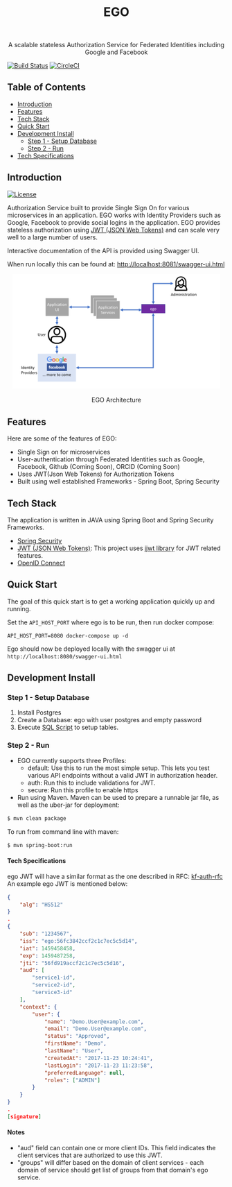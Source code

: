 <h1 align="center"> EGO </h1> <br>

<p align="center">
  A scalable stateless Authorization Service for Federated Identities including Google and Facebook
</p>

[![Build Status](https://travis-ci.org/overture-stack/ego.svg?branch=master)](https://travis-ci.org/overture-stack/ego)
[![CircleCI](https://circleci.com/gh/overture-stack/ego/tree/develop.svg?style=svg)](https://circleci.com/gh/overture-stack/ego/tree/develop)

## Table of Contents

- [Introduction](#introduction)
- [Features](#features)
- [Tech Stack](#tech-stack)
- [Quick Start](#quick-start)
- [Development Install](#development-install)
  - [Step 1 - Setup Database](#step-1---setup-database)
  - [Step 2 - Run](#step-2---run)
- [Tech Specifications](#tech-specification)

## Introduction

[![License](https://img.shields.io/badge/License-Apache%202.0-blue.svg)](https://opensource.org/licenses/Apache-2.0)

Authorization Service built to provide Single Sign On for various microservices in an application. EGO works with Identity Providers such as Google, Facebook to provide social logins in the application. EGO provides stateless authorization using [JWT (JSON Web Tokens)](https://jwt.io/) and can scale very well to a large number of users.

Interactive documentation of the API is provided using Swagger UI.

When run locally this can be found at:  [http://localhost:8081/swagger-ui.html](http://localhost:8081/swagger-ui.html)

<p align="center">
    <img alt="arch" title="EGO Architecture" src="/docs/ego-arch.png" width="480">
</p>
<p align="center">
  EGO Architecture
</p>

## Features
Here are some of the features of EGO:

* Single Sign on for microservices
* User-authentication through Federated Identities such as Google, Facebook, Github (Coming Soon), ORCID (Coming Soon)
* Uses JWT(Json Web Tokens) for Authorization Tokens
* Built using well established Frameworks - Spring Boot, Spring Security

## Tech Stack

The application is written in JAVA using Spring Boot and Spring Security Frameworks.

* [Spring Security](https://projects.spring.io/spring-security/)
* [JWT (JSON Web Tokens)](https://jwt.io/): This project uses [jjwt library](https://github.com/jwtk/jjwt) for JWT related features.
* [OpenID Connect](http://openid.net/connect/)


## Quick Start

The goal of this quick start is to get a working application quickly up and running.

Set the `API_HOST_PORT` where ego is to be run, then run docker compose:
```
API_HOST_PORT=8080 docker-compose up -d
```

Ego should now be deployed locally with the swagger ui at 
`http://localhost:8080/swagger-ui.html`

## Development Install

### Step 1 - Setup Database
1. Install Postgres 
2. Create a Database: ego with user postgres and empty password
3. Execute [SQL Script](/src/main/resources/schemas/psql-schema.sql) to setup tables.

### Step 2 - Run

* EGO currently supports three Profiles:
    * default: Use this to run the most simple setup. This lets you test various API endpoints without a valid JWT in 
    authorization header.
    * auth: Run this to include validations for JWT. 
    * secure: Run this profile to enable https
* Run using Maven. Maven can be used to prepare a runnable jar file, as well as the uber-jar for deployment:
```bash
$ mvn clean package
```

To run from command line with maven:
```bash
$ mvn spring-boot:run
```

#### Tech Specifications

ego JWT will have a similar format as the one described in RFC: [kf-auth-rfc](https://github.com/kids-first/rfcs/blob/master/text/0000-kf-oauth2.md)
An example ego JWT is mentioned below:

```json
{
    "alg": "HS512"
}
.
{
    "sub": "1234567", 
    "iss": "ego:56fc3842ccf2c1c7ec5c5d14",
    "iat": 1459458458,
    "exp": 1459487258,
    "jti": "56fd919accf2c1c7ec5c5d16",
    "aud": [
        "service1-id",
        "service2-id",
        "service3-id"
    ],
    "context": {
        "user": {
            "name": "Demo.User@example.com",
            "email": "Demo.User@example.com",
            "status": "Approved",
            "firstName": "Demo",
            "lastName": "User",
            "createdAt": "2017-11-23 10:24:41",
            "lastLogin": "2017-11-23 11:23:58",
            "preferredLanguage": null,
            "roles": ["ADMIN"]
        }
    }
}
.
[signature]
```

#### Notes
* "aud" field can contain one or more client IDs. This field indicates the client services that are authorized to use this JWT.
* "groups" will differ based on the domain of client services - each domain of service should get list of groups from that domain's ego service.
